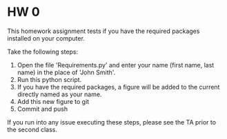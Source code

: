 # HW 0

This homework assignment tests if you have the required packages installed on your computer.

Take the following steps:
1. Open the file 'Requirements.py' and enter your name (first name, last name) in the place of 'John Smith'.
2. Run this python script.
3. If you have the required packages, a figure will be added to the current directly named as your name.
4. Add this new figure to git
5. Commit and push

If you run into any issue executing these steps, please see the TA prior to the second class.
